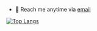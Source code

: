 - 💼 Reach me anytime via [email](mailto:faisalnazik@proton.me)

[![Top Langs](https://github-readme-stats.vercel.app/api/top-langs/?username=faisalnazik&layout=compact&repo&theme=dark)](https://github.com/faisalnazik/github-readme-stats)
<!--- ![](https://visitor-badge.glitch.me/badge?page_id=faisalnazik.faisalnazik) --->

<!---  <p align="center"> <img src="https://github-readme-stats.vercel.app/api?username=faisalnazik&show_icons=true&theme=gotham" alt="faisalnazik" /> --->
